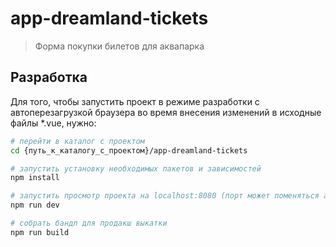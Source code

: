 # app-dreamland-tickets

> Форма покупки билетов для аквапарка

## Разработка

Для того, чтобы запустить проект в режиме разработки с автоперезагрузкой браузера во время внесения изменений в исходные файлы *.vue, нужно:

```bash
# перейти в каталог с проектом
cd {путь_к_каталогу_с_проектом}/app-dreamland-tickets

# запустить установку необходимых пакетов и зависимостей
npm install

# запустить просмотр проекта на localhost:8080 (порт может поменяться автоматически, если 8080 будет уже кем-то занят)
npm run dev

# собрать бандл для продакш выкатки
npm run build
```
